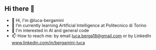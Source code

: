 ## Hi there 👋

- 👋 Hi, I'm @luca-bergamini
- 🌱 I’m currently learning Artificial Intelligence at Politecnico di Torino
- 👀 I'm interested in AI and general code
- 📫 How to reach me: by email luca.berga18@gmail.com or by LinkedIn www.linkedin.com/in/bergamini-luca
